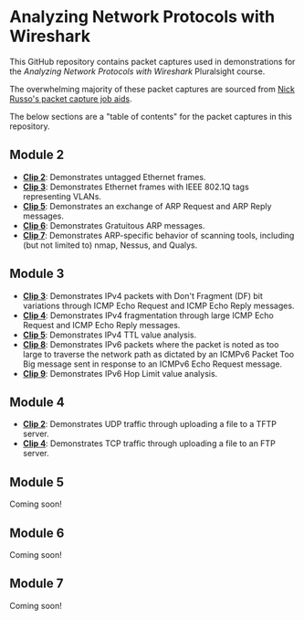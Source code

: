 # Analyzing Network Protocols with Wireshark

This GitHub repository contains packet captures used in demonstrations for the *Analyzing Network Protocols with Wireshark* Pluralsight course.

The overwhelming majority of these packet captures are sourced from [Nick Russo's packet capture job aids](https://njrusmc.net/jobaid/jobaid.html).

The below sections are a "table of contents" for the packet captures in this repository.

## Module 2

* **[Clip 2](https://github.com/ChristopherJHart/pluralsight-analyzing-network-protocols-with-wireshark/raw/main/m2/m2c2_eth_untagged.pcapng)**: Demonstrates untagged Ethernet frames.
* **[Clip 3](https://github.com/ChristopherJHart/pluralsight-analyzing-network-protocols-with-wireshark/raw/main/m2/m2c3_eth_dot1q_trunk.pcapng)**: Demonstrates Ethernet frames with IEEE 802.1Q tags representing VLANs.
* **[Clip 5](https://github.com/ChristopherJHart/pluralsight-analyzing-network-protocols-with-wireshark/raw/main/m2/m2c5_arp_broadcast.pcapng)**: Demonstrates an exchange of ARP Request and ARP Reply messages.
* **[Clip 6](https://github.com/ChristopherJHart/pluralsight-analyzing-network-protocols-with-wireshark/raw/main/m2/m2c6_arp_gratuitous.pcapng)**: Demonstrates Gratuitous ARP messages.
* **[Clip 7](https://github.com/ChristopherJHart/pluralsight-analyzing-network-protocols-with-wireshark/raw/main/m2/m2c7_arp_scan.pcapng)**: Demonstrates ARP-specific behavior of scanning tools, including (but not limited to) nmap, Nessus, and Qualys.

## Module 3

* **[Clip 3](https://github.com/ChristopherJHart/pluralsight-analyzing-network-protocols-with-wireshark/raw/main/m3/m3c3_ipv4_packet_too_big.pcapng)**: Demonstrates IPv4 packets with Don't Fragment (DF) bit variations through ICMP Echo Request and ICMP Echo Reply messages.
* **[Clip 4](https://github.com/ChristopherJHart/pluralsight-analyzing-network-protocols-with-wireshark/raw/main/m3/m3c4_ipv4_fragments.pcapng)**: Demonstrates IPv4 fragmentation through large ICMP Echo Request and ICMP Echo Reply messages.
* **[Clip 5](https://github.com/ChristopherJHart/pluralsight-analyzing-network-protocols-with-wireshark/raw/main/m3/m3c5_ipv4_traceroute.pcapng)**: Demonstrates IPv4 TTL value analysis.
* **[Clip 8](https://github.com/ChristopherJHart/pluralsight-analyzing-network-protocols-with-wireshark/raw/main/m3/m3c3_ipv6_packet_too_big.pcapng)**: Demonstrates IPv6 packets where the packet is noted as too large to traverse the network path as dictated by an ICMPv6 Packet Too Big message sent in response to an ICMPv6 Echo Request message.
* **[Clip 9](https://github.com/ChristopherJHart/pluralsight-analyzing-network-protocols-with-wireshark/raw/main/m3/m3c9_ipv6_traceroute.pcapng)**: Demonstrates IPv6 Hop Limit value analysis.

## Module 4

* **[Clip 2](https://github.com/ChristopherJHart/pluralsight-analyzing-network-protocols-with-wireshark/raw/main/m4/m4c2_udp_tftp_put.pcapng)**: Demonstrates UDP traffic through uploading a file to a TFTP server.
* **[Clip 4](https://github.com/ChristopherJHart/pluralsight-analyzing-network-protocols-with-wireshark/raw/main/m4/m4c4_tcp_ftp_put.pcapng)**: Demonstrates TCP traffic through uploading a file to an FTP server.

## Module 5

Coming soon!

## Module 6

Coming soon!

## Module 7

Coming soon!
